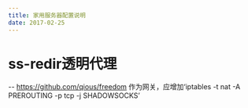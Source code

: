 ```yaml
---
title: 家用服务器配置说明
date: 2017-02-25
---
```

# ss-redir透明代理
-- https://github.com/qious/freedom
作为网关，应增加‘iptables -t nat -A PREROUTING -p tcp -j SHADOWSOCKS’

